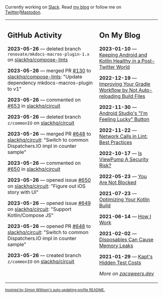 Currently working on [Slack](https://slack.com/). Read [my blog](https://zacsweers.dev/) or follow me on [Twitter](https://twitter.com/ZacSweers)/[Mastodon](https://hachyderm.io/@ZacSweers).

<table><tr><td valign="top" width="60%">

## GitHub Activity
<!-- githubActivity starts -->
**2023-05-26** — deleted branch `renovate/mkdocs-macros-plugin-1.x` on [slackhq/compose-lints](https://github.com/slackhq/compose-lints)

**2023-05-26** — merged PR [#130](https://github.com/slackhq/compose-lints/pull/130) to [slackhq/compose-lints](https://github.com/slackhq/compose-lints): "Update dependency mkdocs-macros-plugin to v1"

**2023-05-26** — commented on [#653](https://github.com/slackhq/circuit/issues/653#issuecomment-1564617813) in [slackhq/circuit](https://github.com/slackhq/circuit)

**2023-05-26** — deleted branch `z/commonIO` on [slackhq/circuit](https://github.com/slackhq/circuit)

**2023-05-26** — merged PR [#648](https://github.com/slackhq/circuit/pull/648) to [slackhq/circuit](https://github.com/slackhq/circuit): "Switch to common Dispatchers.IO impl in counter sample"

**2023-05-26** — commented on [#650](https://github.com/slackhq/circuit/issues/650#issuecomment-1563862914) in [slackhq/circuit](https://github.com/slackhq/circuit)

**2023-05-26** — opened issue [#650](https://github.com/slackhq/circuit/issues/650) on [slackhq/circuit](https://github.com/slackhq/circuit): "Figure out iOS story with UI"

**2023-05-26** — opened issue [#649](https://github.com/slackhq/circuit/issues/649) on [slackhq/circuit](https://github.com/slackhq/circuit): "Support Kotlin/Compose JS"

**2023-05-26** — opened PR [#648](https://github.com/slackhq/circuit/pull/648) to [slackhq/circuit](https://github.com/slackhq/circuit): "Switch to common Dispatchers.IO impl in counter sample"

**2023-05-26** — created branch `z/commonIO` on [slackhq/circuit](https://github.com/slackhq/circuit)
<!-- githubActivity ends -->
</td><td valign="top" width="40%">

## On My Blog
<!-- blog starts -->
**2023-01-10** — [Keeping Android and Kotlin Healthy in a Post-Twitter World](https://www.zacsweers.dev/keeping-android-healthy/)

**2022-12-19** — [Improving Your Gradle Workflow by Not Auto-reloading Build Files](https://www.zacsweers.dev/improving-your-workflow-by-not-auto-reloading-build-files/)

**2022-11-30** — [Android Studio's "I'm Feeling Lucky" Button](https://www.zacsweers.dev/android-studios-im-feeling-lucky-button/)

**2022-11-22** — [Network Calls in Lint: Best Practices](https://www.zacsweers.dev/network-calls-in-lint-best-practices/)

**2022-10-17** — [Is ViewPump A Security Risk?](https://www.zacsweers.dev/is-viewpump-a-security-risk/)

**2022-05-23** — [You Are Not Blocked](https://www.zacsweers.dev/you-are-not-blocked/)

**2021-07-23** — [Optimizing Your Kotlin Build](https://www.zacsweers.dev/optimizing-your-kotlin-build/)

**2021-06-14** — [How I Work](https://www.zacsweers.dev/how-i-work/)

**2021-02-02** — [Disposables Can Cause Memory Leaks](https://www.zacsweers.dev/disposables-can-cause-memory-leaks/)

**2021-01-29** — [Kapt's Hidden Test Costs](https://www.zacsweers.dev/kapts-hidden-test-costs/)
<!-- blog ends -->
_More on [zacsweers.dev](https://zacsweers.dev/)_
</td></tr></table>

<sub><a href="https://simonwillison.net/2020/Jul/10/self-updating-profile-readme/">Inspired by Simon Willison's auto-updating profile README.</a></sub>